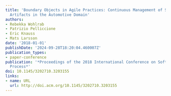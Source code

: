```yaml
---
title: 'Boundary Objects in Agile Practices: Continuous Management of Systems Engineering
  Artifacts in the Automotive Domain'
authors:
- Rebekka Wohlrab
- Patrizio Pelliccione
- Eric Knauss
- Mats Larsson
date: '2018-01-01'
publishDate: '2024-09-28T18:20:04.460007Z'
publication_types:
- paper-conference
publication: '*Proceedings of the 2018 International Conference on Software and System
  Process*'
doi: 10.1145/3202710.3203155
links:
- name: URL
  url: http://doi.acm.org/10.1145/3202710.3203155
---
```

